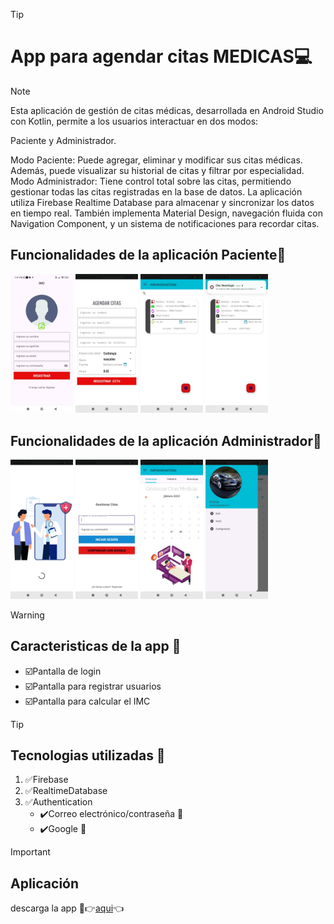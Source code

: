 >[!TIP]
><h1>App para agendar citas MEDICAS💻</h1>

>[!NOTE]   
> <p> Esta aplicación de gestión de citas médicas, desarrollada en Android Studio con Kotlin, permite a los usuarios interactuar en dos modos:
  Paciente y Administrador.

Modo Paciente: Puede agregar, eliminar y modificar sus citas médicas. Además, puede visualizar su historial de citas y filtrar por especialidad.
Modo Administrador: Tiene control total sobre las citas, permitiendo gestionar todas las citas registradas en la base de datos.
La aplicación utiliza Firebase Realtime Database para almacenar y sincronizar los datos en tiempo real. También implementa Material Design,
navegación fluida con Navigation Component, y un sistema de notificaciones para recordar citas. </p>

<h2>Funcionalidades de la aplicación  Paciente📁</h2>
<p><img src="https://github.com/AndyCajas/IMC/blob/master/imagenes/img_registro.jpg?raw=true" width="100" alt=""> <img src="https://github.com/AndyCajas/AdministrarCitas/blob/master/imagenes/img3_p.jpg?raw=true" alt="" width="100">
    <img src="https://github.com/AndyCajas/AdministrarCitas/blob/master/imagenes/img2_p.jpg?raw=true" alt="" width="100">
    <img src="https://github.com/AndyCajas/AdministrarCitas/blob/master/imagenes/img1_p.jpg?raw=true" alt="" width="100">
</p>

<h2>Funcionalidades de la aplicación  Administrador📁</h2>
<p>
  <img src="https://github.com/AndyCajas/AdministrarCitas/blob/master/imagenes/img7_i.jpg?raw=true" width="100" alt=""> 
  <img src="https://github.com/AndyCajas/AdministrarCitas/blob/master/imagenes/img6_a.jpg?raw=true" alt="" width="100">
    <img src="https://github.com/AndyCajas/AdministrarCitas/blob/master/imagenes/img5_a.jpg?raw=true" alt="" width="100">
    <img src="https://github.com/AndyCajas/AdministrarCitas/blob/master/imagenes/img4_a.jpg?raw=true" alt="" width="100">
</p>



>[!WARNING]
><h2>Caracteristicas de la app 📖 </h2>

<ul>
    <li>☑️Pantalla de login</li>
    <li>☑️Pantalla para registrar usuarios</li>
    <li>☑️Pantalla para calcular el IMC</li>
</ul>

>[!TIP]
><h2>Tecnologias utilizadas 📖 </h2>

<ol>
    <li>✅Firebase</li>
    <li>✅RealtimeDatabase</li>
    <li>✅Authentication
        <ul>
    <li>✔️Correo electrónico/contraseña 📧</li>
    <li>✔️Google 📱</li>
    
</ul>
    </li>
</ol>

    
>[!IMPORTANT]
> <h2>Aplicación</h2>


<p>descarga la app 📱👉<a href="imagenes/app_IMC.apk">aqui</a>👈</p>
